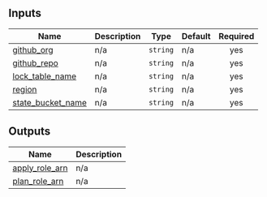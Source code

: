 <!-- BEGIN_TF_DOCS -->
## Inputs

| Name | Description | Type | Default | Required |
|------|-------------|------|---------|:--------:|
| <a name="input_github_org"></a> [github\_org](#input\_github\_org) | n/a | `string` | n/a | yes |
| <a name="input_github_repo"></a> [github\_repo](#input\_github\_repo) | n/a | `string` | n/a | yes |
| <a name="input_lock_table_name"></a> [lock\_table\_name](#input\_lock\_table\_name) | n/a | `string` | n/a | yes |
| <a name="input_region"></a> [region](#input\_region) | n/a | `string` | n/a | yes |
| <a name="input_state_bucket_name"></a> [state\_bucket\_name](#input\_state\_bucket\_name) | n/a | `string` | n/a | yes |

## Outputs

| Name | Description |
|------|-------------|
| <a name="output_apply_role_arn"></a> [apply\_role\_arn](#output\_apply\_role\_arn) | n/a |
| <a name="output_plan_role_arn"></a> [plan\_role\_arn](#output\_plan\_role\_arn) | n/a |
<!-- END_TF_DOCS -->
